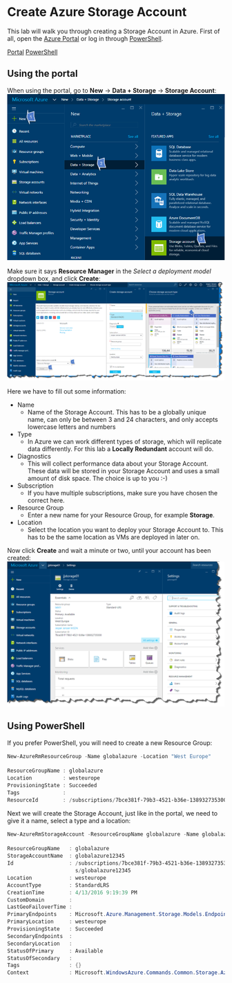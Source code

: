 # Create Azure Storage Account

This lab will walk you through creating a Storage Account in Azure. 
First of all, open the [Azure Portal](http://portal.azure.com) or log in through [PowerShell](LINK).

[Portal](#using-the-portal)
[PowerShell](#Header2)

## Using the portal

When using the portal, go to **New** -> **Data + Storage** -> **Storage Account**:
![storageaccount1](./content/storageaccount1.png)

Make sure it says **Resource Manager** in the *Select a deployment model* dropdown box, and click **Create**:
![storageaccount2](./content/storageaccount2.png)

Here we have to fill out some information:

* Name
    * Name of the Storage Account. This has to be a globally unique name, can only be between 3 and 24 characters, and only accepts lowercase letters and numbers
* Type
    * In Azure we can work different types of storage, which will replicate data differently. For this lab a **Locally Redundant** account will do.
* Diagnostics
    * This will collect performance data about your Storage Account. These data will be stored in your Storage Account and uses a small amount of disk space. The choice is up to you :-)
* Subscription
    * If you have multiple subscriptions, make sure you have chosen the correct here. 
* Resource Group
    * Enter a new name for your Resource Group, for example **Storage**.
* Location
    * Select the location you want to deploy your Storage Account to. This has to be the same location as VMs are deployed in later on.
    
Now click **Create** and wait a minute or two, until your account has been created:
![storageaccount3](./content/storageaccount3.png)


## Using PowerShell

If you prefer PowerShell, you will need to create a new Resource Group:

```powershell
New-AzureRmResourceGroup -Name globalazure -Location "West Europe"

ResourceGroupName : globalazure
Location          : westeurope
ProvisioningState : Succeeded
Tags              : 
ResourceId        : /subscriptions/7bce381f-79b3-4521-b36e-138932735300/resourceGroups/globalazure
```

Next we will create the Storage Account, just like in the portal, we need to give it a name, select a type and a location:

```powershell
New-AzureRmStorageAccount -ResourceGroupName globalazure -Name globalazure12345 -Type Standard_LRS -Location "West Europe"

ResourceGroupName   : globalazure
StorageAccountName  : globalazure12345
Id                  : /subscriptions/7bce381f-79b3-4521-b36e-138932735300/resourceGroups/globalazure/providers/Microsoft.Storage/storageAccount
                      s/globalazure12345
Location            : westeurope
AccountType         : StandardLRS
CreationTime        : 4/13/2016 9:19:39 PM
CustomDomain        : 
LastGeoFailoverTime : 
PrimaryEndpoints    : Microsoft.Azure.Management.Storage.Models.Endpoints
PrimaryLocation     : westeurope
ProvisioningState   : Succeeded
SecondaryEndpoints  : 
SecondaryLocation   : 
StatusOfPrimary     : Available
StatusOfSecondary   : 
Tags                : {}
Context             : Microsoft.WindowsAzure.Commands.Common.Storage.AzureStorageContext
```

